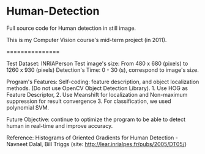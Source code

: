 Human-Detection
===============

Full source code for Human detection in still image.

This is my Computer Vision course's mid-term project (in 2011).

===============

Test Dataset: INRIAPerson
Test image's size: From 480 x 680 (pixels)  to   1260 x 930 (pixels)
Detection's Time:    0 - 30 (s), correspond to image's size.

Program's Features:
    Self-coding: feature description, and object localization methods. (Do not use OpenCV Object Detection Library).
    1. Use HOG as Feature Descriptor, 
    2. Use Meanshift for localization and Non-maximum suppression for result convergence
    3. For classification, we used polynomial SVM.

Future Objective: continue to optimize the program to be able to detect human in real-time and improve accuracy.


Reference: 
Histograms of Oriented Gradients for Human Detection - Navneet Dalal, Bill Triggs (site: http://lear.inrialpes.fr/pubs/2005/DT05/)
